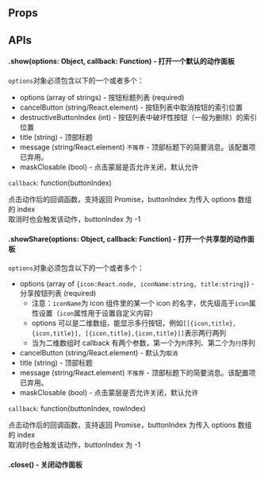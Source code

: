 ## Props

## APIs

#### .show(options: Object, callback: Function) - 打开一个默认的动作面板

`options`对象必须包含以下的一个或者多个：

- options (array of strings) - 按钮标题列表 (required)
- cancelButton (string/React.element) - 按钮列表中取消按钮的索引位置
- destructiveButtonIndex (int) - 按钮列表中破坏性按钮（一般为删除）的索引位置
- title (string) - 顶部标题
- message (string/React.element) `不推荐` - 顶部标题下的简要消息。该配置项已弃用。
- maskClosable (bool) - 点击蒙层是否允许关闭，默认允许 

`callback`: function(buttonIndex)   

点击动作后的回调函数，支持返回 Promise，buttonIndex 为传入 options 数组的 index  
取消时也会触发该动作，buttonIndex 为 -1  

#### .showShare(options: Object, callback: Function) - 打开一个共享型的动作面板

`options`对象必须包含以下的一个或者多个：

- options (array of `{icon:React.node, iconName:string, title:string}`) - 分享按钮列表 (required)
    - 注意：`iconName`为 icon 组件里的某一个 icon 的名字，优先级高于`icon`属性设置（`icon`属性用于设置自定义内容）
    - options 可以是二维数组，能显示多行按钮，例如`[[{icon,title},{icon,title}], [{icon,title},{icon,title}]]`表示两行两列
    - 当为二维数组时 callback 有两个参数，第一个为`列`序列、第二个为`行`序列
- cancelButton (string/React.element) - 默认为`取消`
- title (string) - 顶部标题
- message (string/React.element) `不推荐` - 顶部标题下的简要消息。该配置项已弃用。
- maskClosable (bool) - 点击蒙层是否允许关闭，默认允许

`callback`: function(buttonIndex, rowIndex)   

点击动作后的回调函数，支持返回 Promise，buttonIndex 为传入 options 数组的 index  
取消时也会触发该动作，buttonIndex 为 -1  

#### .close() -  关闭动作面板
